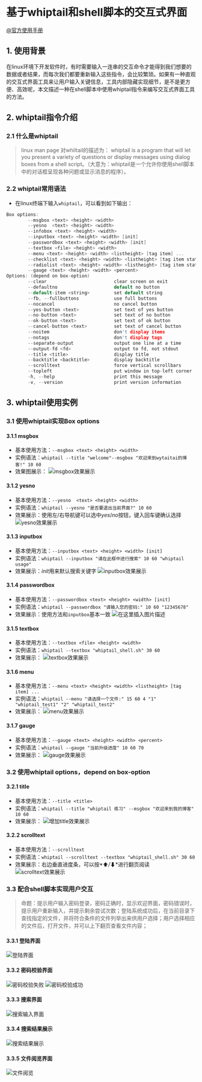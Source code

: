 # 基于whiptail和shell脚本的交互式界面

[@官方使用手册](https://linux.die.net/man/1/whiptail)

## 1. 使用背景
在linux环境下开发软件时，有时需要输入一连串的交互命令才能得到我们想要的数据或者结果，而每次我们都要重新输入这些指令，会比较繁琐。如果有一种直观的交互式界面工具来让用户输入关键信息，工具内部隐藏实现细节，是不是更方便、高效呢，本文描述一种在shell脚本中使用whiptail指令来编写交互式界面工具的方法。

## 2. whiptail指令介绍

### 2.1 什么是whiptail

> linux man page 对whiltail的描述为：
> whiptail is a program that will let you present a variety of questions or display messages using dialog boxes from a shell script。（大意为：whiptail是一个允许你使用shell脚本中的对话框呈现各种问题或显示消息的程序）。


### 2.2 whiptail常用语法

 - 在linux终端下输入`whiptail`，可以看到如下输出：
```c
Box options:
        --msgbox <text> <height> <width>
        --yesno  <text> <height> <width>
        --infobox <text> <height> <width>
        --inputbox <text> <height> <width> [init]
        --passwordbox <text> <height> <width> [init]
        --textbox <file> <height> <width>
        --menu <text> <height> <width> <listheight> [tag item] ...
        --checklist <text> <height> <width> <listheight> [tag item status]...
        --radiolist <text> <height> <width> <listheight> [tag item status]...
        --gauge <text> <height> <width> <percent>
Options: (depend on box-option)
        --clear                         clear screen on exit
        --defaultno                     default no button
        --default-item <string>         set default string
        --fb, --fullbuttons             use full buttons
        --nocancel                      no cancel button
        --yes-button <text>             set text of yes button
        --no-button <text>              set text of no button
        --ok-button <text>              set text of ok button
        --cancel-button <text>          set text of cancel button
        --noitem                        don't display items
        --notags                        don't display tags
        --separate-output               output one line at a time
        --output-fd <fd>                output to fd, not stdout
        --title <title>                 display title
        --backtitle <backtitle>         display backtitle
        --scrolltext                    force vertical scrollbars
        --topleft                       put window in top-left corner
        -h, --help                      print this message
        -v, --version                   print version information
```

## 3. whiptail使用实例
### 3.1 使用whiptail实现Box options
#### 3.1.1 msgbox
 - 基本使用方法：`--msgbox <text> <height> <width>`
 - 实例语法：`whiptail --title "welcome"--msgbox "欢迎来到wytaitai的博客!" 10 60`
 - 效果图展示：
![msgbox效果展示](https://img-blog.csdnimg.cn/20200614100343168.PNG?x-oss-process=image/watermark,type_ZmFuZ3poZW5naGVpdGk,shadow_10,text_aHR0cHM6Ly9ibG9nLmNzZG4ubmV0L2xqMTE1ODEzNzczNQ==,size_16,color_FFFFFF,t_70#pic_center)
#### 3.1.2 yesno
- 基本使用方法：`--yesno  <text> <height> <width>`
- 实例语法：`whiptail --yesno "是否要退出当前界面?" 10 60`
- 效果展示：使用左/右导航键可以选中*yes*/*no*按钮，键入回车键确认选择
![yesno效果展示](https://img-blog.csdnimg.cn/2020061410091466.png?x-oss-process=image/watermark,type_ZmFuZ3poZW5naGVpdGk,shadow_10,text_aHR0cHM6Ly9ibG9nLmNzZG4ubmV0L2xqMTE1ODEzNzczNQ==,size_16,color_FFFFFF,t_70)
#### 3.1.3 inputbox
- 基本使用方法：`--inputbox <text> <height> <width> [init]`
- 实例语法：`whiptail --inputbox "请在此框中进行搜索" 10 60 "whiptail usage"`
- 效果展示：*init*用来默认搜索关键字
![inputbox效果展示](https://img-blog.csdnimg.cn/20200614101732863.png?x-oss-process=image/watermark,type_ZmFuZ3poZW5naGVpdGk,shadow_10,text_aHR0cHM6Ly9ibG9nLmNzZG4ubmV0L2xqMTE1ODEzNzczNQ==,size_16,color_FFFFFF,t_70)
#### 3.1.4 passwordbox 
- 基本使用方法：`--passwordbox <text> <height> <width> [init]`
- 实例语法：`whiptail --passwordbox "请输入您的密码:" 10 60 "12345678"`
- 效果展示：使用方法和`inputbox`基本一致
![在这里插入图片描述](https://img-blog.csdnimg.cn/20200614102335887.png?x-oss-process=image/watermark,type_ZmFuZ3poZW5naGVpdGk,shadow_10,text_aHR0cHM6Ly9ibG9nLmNzZG4ubmV0L2xqMTE1ODEzNzczNQ==,size_16,color_FFFFFF,t_70)
#### 3.1.5 textbox
- 基本使用方法：`--textbox <file> <height> <width>`
- 实例语法：`whiptail --textbox "whiptail_shell.sh" 30 60`
- 效果展示：
![textbox效果展示](https://img-blog.csdnimg.cn/20200614103750189.png?x-oss-process=image/watermark,type_ZmFuZ3poZW5naGVpdGk,shadow_10,text_aHR0cHM6Ly9ibG9nLmNzZG4ubmV0L2xqMTE1ODEzNzczNQ==,size_16,color_FFFFFF,t_70)
#### 3.1.6 menu
- 基本使用方法：`--menu <text> <height> <width> <listheight> [tag item] ...`
- 实例语法：`whiptail --menu "请选择一个文件:" 15 60 4 "1" "whiptail_test1" "2" "whiptail_test2"`
- 效果展示：
![menu效果展示](https://img-blog.csdnimg.cn/20200614112741932.png?x-oss-process=image/watermark,type_ZmFuZ3poZW5naGVpdGk,shadow_10,text_aHR0cHM6Ly9ibG9nLmNzZG4ubmV0L2xqMTE1ODEzNzczNQ==,size_16,color_FFFFFF,t_70)
#### 3.1.7 gauge 
 - 基本使用方法：`--gauge <text> <height> <width> <percent>`
 - 实例语法：`whiptail --gauge "当前升级进度" 10 60 70`
 - 效果展示：
![gauge效果展示](https://img-blog.csdnimg.cn/2020061411334030.png?x-oss-process=image/watermark,type_ZmFuZ3poZW5naGVpdGk,shadow_10,text_aHR0cHM6Ly9ibG9nLmNzZG4ubmV0L2xqMTE1ODEzNzczNQ==,size_16,color_FFFFFF,t_70)
### 3.2 使用whiptail options，depend on box-option
#### 3.2.1 title
 - 基本使用方法：`--title <title>`
 - 实例语法：`whiptail --title "whiptail 练习" --msgbox "欢迎来到我的博客" 10 60`
 - 效果展示：
 ![增加title效果展示](https://img-blog.csdnimg.cn/20200614114748959.png?x-oss-process=image/watermark,type_ZmFuZ3poZW5naGVpdGk,shadow_10,text_aHR0cHM6Ly9ibG9nLmNzZG4ubmV0L2xqMTE1ODEzNzczNQ==,size_16,color_FFFFFF,t_70)
#### 3.2.2 scrolltext
  - 基本使用方法：`--scrolltext`
  - 实例语法：`whiptail --scrolltext --textbox "whiptail_shell.sh" 30 60`
 - 效果展示：右边垂直进度条，可以按*⬆*/*⬇*进行翻页阅读
![scrolltext效果展示](https://img-blog.csdnimg.cn/20200614115902410.png?x-oss-process=image/watermark,type_ZmFuZ3poZW5naGVpdGk,shadow_10,text_aHR0cHM6Ly9ibG9nLmNzZG4ubmV0L2xqMTE1ODEzNzczNQ==,size_16,color_FFFFFF,t_70)
### 3.3 配合shell脚本实现用户交互
> 命题：提示用户输入密码登录，密码正确时，显示欢迎界面，密码错误时，提示用户重新输入，并提示剩余尝试次数；登陆系统成功后，在当前目录下查找指定的文件，并将符合条件的文件列举出来供用户选择；用户选择相应的文件后，打开文件，并可以上下翻页查看文件内容；

#### 3.3.1 登陆界面
![登陆界面](https://img-blog.csdnimg.cn/20200614180349888.png?x-oss-process=image/watermark,type_ZmFuZ3poZW5naGVpdGk,shadow_10,text_aHR0cHM6Ly9ibG9nLmNzZG4ubmV0L2xqMTE1ODEzNzczNQ==,size_16,color_FFFFFF,t_70)

#### 3.3.2 密码校验界面
![密码校验失败](https://img-blog.csdnimg.cn/20200614180553277.png?x-oss-process=image/watermark,type_ZmFuZ3poZW5naGVpdGk,shadow_10,text_aHR0cHM6Ly9ibG9nLmNzZG4ubmV0L2xqMTE1ODEzNzczNQ==,size_16,color_FFFFFF,t_70)
![密码校验成功](https://img-blog.csdnimg.cn/20200614180631682.png?x-oss-process=image/watermark,type_ZmFuZ3poZW5naGVpdGk,shadow_10,text_aHR0cHM6Ly9ibG9nLmNzZG4ubmV0L2xqMTE1ODEzNzczNQ==,size_16,color_FFFFFF,t_70)

#### 3.3.3 搜索界面
![搜索输入界面](https://img-blog.csdnimg.cn/20200614180744773.png?x-oss-process=image/watermark,type_ZmFuZ3poZW5naGVpdGk,shadow_10,text_aHR0cHM6Ly9ibG9nLmNzZG4ubmV0L2xqMTE1ODEzNzczNQ==,size_16,color_FFFFFF,t_70)

#### 3.3.4 搜索结果展示
![搜索结果展示](https://img-blog.csdnimg.cn/20200614180829772.png?x-oss-process=image/watermark,type_ZmFuZ3poZW5naGVpdGk,shadow_10,text_aHR0cHM6Ly9ibG9nLmNzZG4ubmV0L2xqMTE1ODEzNzczNQ==,size_16,color_FFFFFF,t_70)

#### 3.3.5 文件阅览界面
![文件阅览](https://img-blog.csdnimg.cn/20200614180938915.png?x-oss-process=image/watermark,type_ZmFuZ3poZW5naGVpdGk,shadow_10,text_aHR0cHM6Ly9ibG9nLmNzZG4ubmV0L2xqMTE1ODEzNzczNQ==,size_16,color_FFFFFF,t_70)